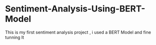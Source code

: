   # Sentiment-Analysis-Using-BERT-Model
This is my first sentiment analysis project , i used a BERT Model and fine tunning It  
   
  
   
         
    
         
           
     
  
